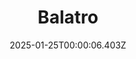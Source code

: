 ---
title: "Balatro"
id: 2379780
date: 2025-01-25T00:00:06.403Z
link: games/steam/recent/balatro
image: http://media.steampowered.com/steamcommunity/public/images/apps/2379780/b6018068070ab0e23561694c11f7950dd6f4c752.jpg
playtime_2weeks: 451
playtime_forever: 5769
playtime_windows_forever: 0
playtime_mac_forever: 192
playtime_linux_forever: 5576
playtime_deck_forever: 5576
---